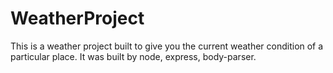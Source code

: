 # WeatherProject
This is a weather project built to give you the current weather condition of a particular place. It was built by node, express, body-parser.

